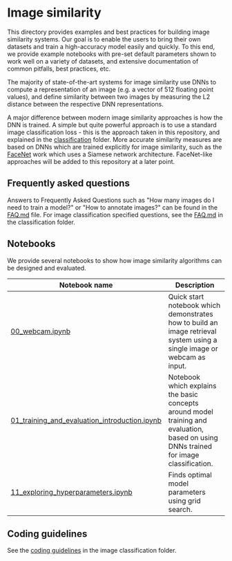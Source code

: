 # Image similarity

This directory provides examples and best practices for building image similarity systems. Our goal is to enable the users to bring their own datasets and train a high-accuracy model easily and quickly. To this end, we provide example notebooks with pre-set default parameters shown to work well on a variety of datasets, and extensive documentation of common pitfalls, best practices, etc.

The majority of state-of-the-art systems for image similarity use DNNs to compute a representation of an image (e.g. a vector of 512 floating point values), and define similarity between two images by measuring the L2 distance between the respective DNN representations.

A major difference between modern image similarity approaches is how the DNN is trained. A simple but quite powerful approach is to use a standard image classification loss - this is the approach taken in this repository, and explained in the [classification](../classification/README.md) folder. More accurate similarity measures are based on DNNs which are trained explicitly for image similarity, such as the [FaceNet](https://arxiv.org/pdf/1503.03832.pdf) work which uses a Siamese network architecture. FaceNet-like approaches will be added to this repository at a later point.


## Frequently asked questions

Answers to Frequently Asked Questions such as "How many images do I need to train a model?" or "How to annotate images?" can be found in the [FAQ.md](FAQ.md) file. For image classification specified questions, see the [FAQ.md](../classification/FAQ.md) in the classification folder.


## Notebooks

We provide several notebooks to show how image similarity algorithms can be designed and evaluated.

| Notebook name | Description |
| --- | --- |
| [00_webcam.ipynb](./notebooks/00_webcam.ipynb)| Quick start notebook which demonstrates how to build an image retrieval system using a single image or webcam as input.
| [01_training_and_evaluation_introduction.ipynb](./notebooks/01_training_and_evaluation_introduction.ipynb)| Notebook which explains the basic concepts around model training and evaluation, based on using DNNs trained for image classification.|
| [11_exploring_hyperparameters.ipynb](notebooks/11_exploring_hyperparameters.ipynb)| Finds optimal model parameters using grid search. |


## Coding guidelines

See the [coding guidelines](../classification/#coding-guidelines) in the image classification folder.

